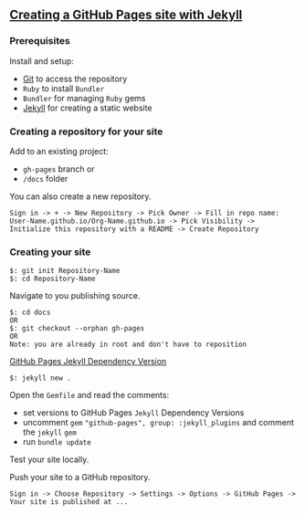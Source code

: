 ## [Creating a GitHub Pages site with Jekyll](https://help.github.com/en/github/working-with-github-pages/creating-a-github-pages-site-with-jekyll)

### Prerequisites

Install and setup:
* [Git](../../../../../Git) to access the repository
* `Ruby` to install `Bundler`
* `Bundler` for managing `Ruby` gems
* [Jekyll](../../../../../../../Web/StaticSiteGenerator/Jekyll) for creating a static website

### Creating a repository for your site

Add to an existing project:
* `gh-pages` branch or
* `/docs` folder

You can also create a new repository.  

```
Sign in -> + -> New Repository -> Pick Owner -> Fill in repo name: User-Name.github.io/Org-Name.github.io -> Pick Visibility -> Initialize this repository with a README -> Create Repository
```

### Creating your site

```
$: git init Repository-Name
$: cd Repository-Name
```

Navigate to you publishing source.  

```
$: cd docs
OR
$: git checkout --orphan gh-pages
OR
Note: you are already in root and don't have to reposition
```

[GitHub Pages Jekyll Dependency Version](https://pages.github.com/versions/)  

```
$: jekyll new .
```

Open the `Gemfile` and read the comments:
* set versions to GitHub Pages `Jekyll` Dependency Versions
* uncomment `gem` `"github-pages", group: :jekyll_plugins` and comment the `jekyll` `gem`
* run `bundle update`

Test your site locally.  

Push your site to a GitHub repository.  

```
Sign in -> Choose Repository -> Settings -> Options -> GitHub Pages -> Your site is published at ...
```
